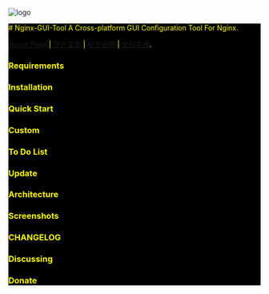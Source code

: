 ![logo](https://www.itmangoto.cn/wp-content/uploads/2017/12/fish_logo.jpg)
<div  style="background:#000; color:yellow">
# Nginx-GUI-Tool
A Cross-platform GUI Configuration Tool For Nginx.


[Home Page](https://www.itmangoto.cn) | [官方主页](https://www.itmangoto.cn) | [中文说明](https://www.itmangoto.cn) | [文档手册](https://www.itmangoto.cn).

### Requirements
### Installation
### Quick Start
### Custom
### To Do List
### Update
### Architecture
### Screenshots
### CHANGELOG
### Discussing
### Donate
</div>

